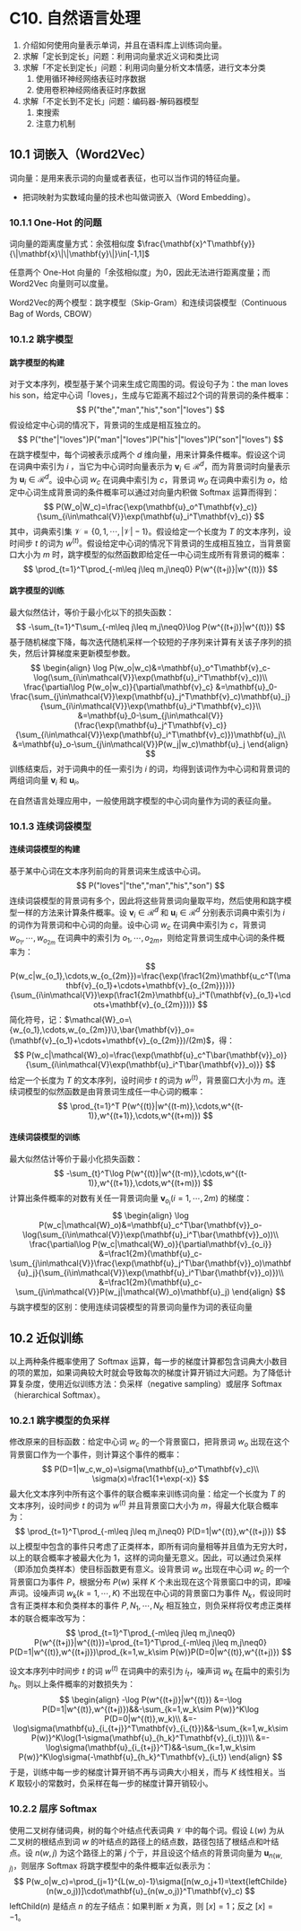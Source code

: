 # C10. 自然语言处理

1.  介绍如何使用向量表示单词，并且在语料库上训练词向量。
2.  求解「定长到定长」问题：利用词向量求近义词和类比词
3.  求解「不定长到定长」问题：利用词向量分析文本情感，进行文本分类
    1.  使用循环神经网络表征时序数据
    2.  使用卷积神经网络表征时序数据
4.  求解「不定长到不定长」问题：编码器-解码器模型
    1.  束搜索
    2.  注意力机制

## 10.1 词嵌入（Word2Vec）

词向量：是用来表示词的向量或者表征，也可以当作词的特征向量。

-   把词映射为实数域向量的技术也叫做词嵌入（Word Embedding）。

### 10.1.1 One-Hot 的问题

词向量的距离度量方式：余弦相似度 $\frac{\mathbf{x}^T\mathbf{y}}{\|\mathbf{x}\|\|\mathbf{y}\|}\in[-1,1]$

任意两个 One-Hot 向量的「余弦相似度」为0，因此无法进行距离度量；而 Word2Vec 向量则可以度量。

Word2Vec的两个模型：跳字模型（Skip-Gram）和连续词袋模型（Continuous Bag of Words, CBOW）

### 10.1.2 跳字模型

#### 跳字模型的构建

对于文本序列，模型基于某个词来生成它周围的词。假设句子为：the man loves his son，给定中心词「loves」，生成与它距离不超过2个词的背景词的条件概率：
$$
P("the","man","his","son"|"loves")
$$
假设给定中心词的情况下，背景词的生成是相互独立的。
$$
P("the"|"loves")P("man"|"loves")P("his"|"loves")P("son"|"loves")
$$
在跳字模型中，每个词被表示成两个 $d$ 维向量，用来计算条件概率。假设这个词在词典中索引为 $i$ ，当它为中心词时向量表示为 $\mathbf{v}_i\in\mathcal{R}^d$，而为背景词时向量表示为 $\mathbf{u}_i\in\mathcal{R}^d$。设中心词 $w_c$ 在词典中索引为 $c$，背景词 $w_o$ 在词典中索引为 $o$，给定中心词生成背景词的条件概率可以通过对向量内积做 Softmax 运算而得到：
$$
P(W_o|W_c)=\frac{\exp(\mathbf{u}_o^T\mathbf{v}_c)}{\sum_{i\in\mathcal{V}}\exp(\mathbf{u}_i^T\mathbf{v}_c)}
$$
其中，词典索引集 $\mathcal{V}=\{0,1,\cdots,|\mathcal{V}|-1\}$。假设给定一个长度为 $T$ 的文本序列，设时间步 $t$ 的词为 $w^{(t)}$。假设给定中心词的情况下背景词的生成相互独立，当背景窗口大小为 $m$ 时，跳字模型的似然函数即给定任一中心词生成所有背景词的概率：
$$
\prod_{t=1}^T\prod_{-m\leq j\leq m,j\neq0} P(w^{(t+j)}|w^{(t)})
$$

#### 跳字模型的训练

最大似然估计，等价于最小化以下的损失函数：
$$
-\sum_{t=1}^T\sum_{-m\leq j\leq m,j\neq0}\log P(w^{(t+j)}|w^{(t)})
$$
基于随机梯度下降，每次迭代随机采样一个较短的子序列来计算有关该子序列的损失，然后计算梯度来更新模型参数。
$$
\begin{align}
\log P(w_o|w_c)&=\mathbf{u}_o^T\mathbf{v}_c-\log(\sum_{i\in\mathcal{V}}\exp(\mathbf{u}_i^T\mathbf{v}_c))\\
\frac{\partial\log P(w_o|w_c)}{\partial\mathbf{v}_c}
	&=\mathbf{u}_0-\frac{\sum_{j\in\mathcal{V}}\exp(\mathbf{u}_j^T\mathbf{v}_c)\mathbf{u}_j}{\sum_{i\in\mathcal{V}}\exp(\mathbf{u}_i^T\mathbf{v}_c)}\\
	&=\mathbf{u}_0-\sum_{j\in\mathcal{V}}(\frac{\exp(\mathbf{u}_j^T\mathbf{v}_c)}{\sum_{i\in\mathcal{V}}\exp(\mathbf{u}_i^T\mathbf{v}_c)})\mathbf{u}_j\\
	&=\mathbf{u}_o-\sum_{j\in\mathcal{V}}P(w_j|w_c)\mathbf{u}_j
\end{align}
$$
训练结束后，对于词典中的任一索引为 $i$ 的词，均得到该词作为中心词和背景词的两组词向量 $\mathbf{v}_i$ 和 $\mathbf{u}_i$。

在自然语言处理应用中，一般使用跳字模型的中心词向量作为词的表征向量。

### 10.1.3 连续词袋模型

#### 连续词袋模型的构建

基于某中心词在文本序列前向的背景词来生成该中心词。
$$
P("loves"|"the","man","his","son")
$$
连续词袋模型的背景词有多个，因此将这些背景词向量取平均，然后使用和跳字模型一样的方法来计算条件概率。设 $\mathbf{v}_i\in\mathcal{R}^d$ 和 $\mathbf{u}_i\in\mathcal{R}^d$ 分别表示词典中索引为 $i$ 的词作为背景词和中心词的向量。设中心词 $w_c$ 在词典中索引为 $c$，背景词 $w_{o_1},\cdots,w_{o_{2m}}$ 在词典中的索引为 $o_1,\cdots,o_{2m}$，则给定背景词生成中心词的条件概率为：
$$
P(w_c|w_{o_1},\cdots,w_{o_{2m}})=\frac{\exp(\frac1{2m}\mathbf{u_c^T(\mathbf{v}_{o_1}+\cdots+\mathbf{v}_{o_{2m}})})}{\sum_{i\in\mathcal{V}}\exp(\frac1{2m}\mathbf{u}_i^T(\mathbf{v}_{o_1}+\cdots+\mathbf{v}_{o_{2m}}))}
$$
简化符号，记：$\mathcal{W}_o=\{w_{o_1},\cdots,w_{o_{2m}}\},\bar{\mathbf{v}}_o=(\mathbf{v}_{o_1}+\cdots+\mathbf{v}_{o_{2m}})/(2m)$，得：
$$
P(w_c|\mathcal{W}_o)=\frac{\exp(\mathbf{u}_c^T\bar{\mathbf{v}}_o)}{\sum_{i\in\mathcal{V}\exp(\mathbf{u}_i^T\bar{\mathbf{v}}_o)}}
$$
 给定一个长度为 $T$ 的文本序列，设时间步 $t$ 的词为 $w^{(t)}$，背景窗口大小为 $m$。连续词模型的似然函数是由背景词生成任一中心词的概率：
$$
\prod_{t=1}^T P(w^{(t)}|w^{(t-m)},\cdots,w^{(t-1)},w^{(t+1)},\cdots,w^{(t+m)})
$$

#### 连续词袋模型的训练

最大似然估计等价于最小化损失函数：
$$
-\sum_{t}^T\log P(w^{(t)}|w^{(t-m)},\cdots,w^{(t-1)},w^{(t+1)},\cdots,w^{(t+m)})
$$
计算出条件概率的对数有关任一背景词向量 $\mathbf{v}_{o_i}(i=1,\cdots,2m)$ 的梯度：
$$
\begin{align}
\log P(w_c|\mathcal{W}_o)&=\mathbf{u}_c^T\bar{\mathbf{v}}_o-\log(\sum_{i\in\mathcal{V}}\exp(\mathbf{u}_i^T\bar{\mathbf{v}}_o))\\
\frac{\partial\log P(w_c|\mathcal{W}_o)}{\partial\mathbf{v}_{o_i}}
	&=\frac1{2m}(\mathbf{u}_c-\sum_{j\in\mathcal{V}}\frac{\exp(\mathbf{u}_j^T\bar{\mathbf{v}}_o)\mathbf{u}_j}{\sum_{i\in\mathcal{V}}\exp(\mathbf{u}_i^T\bar{\mathbf{v}}_o)})\\
	&=\frac1{2m}(\mathbf{u}_c-\sum_{j\in\mathcal{V}}P(w_j|\mathcal{W}_o)\mathbf{u}_j)
\end{align}
$$
与跳字模型的区别：使用连续词袋模型的背景词向量作为词的表征向量

## 10.2 近似训练

以上两种条件概率使用了 Softmax 运算，每一步的梯度计算都包含词典大小数目的项的累加，如果词典较大时就会导致每次的梯度计算开销过大问题。为了降低计算复杂度，使用近似训练方法：负采样（negative sampling）或层序 Softmax（hierarchical Softmax）。

### 10.2.1 跳字模型的负采样

修改原来的目标函数：给定中心词 $w_c$ 的一个背景窗口，把背景词 $w_o$ 出现在这个背景窗口作为一个事件，则计算这个事件的概率：
$$
P(D=1|w_c,w_o)=\sigma(\mathbf{u}_o^T\mathbf{v}_c)\\
\sigma(x)=\frac1{1+\exp(-x)}
$$
最大化文本序列中所有这个事件的联合概率来训练词向量：给定一个长度为 $T$ 的文本序列，设时间步 $t$ 的词为 $w^{(t)}$ 并且背景窗口大小为 $m$，得最大化联合概率为：
$$
\prod_{t=1}^T\prod_{-m\leq j\leq m,j\neq0} P(D=1|w^{(t)},w^{(t+j)})
$$
以上模型中包含的事件只考虑了正类样本，即所有词向量相等并且值为无穷大时，以上的联合概率才被最大化为 1，这样的词向量无意义。因此，可以通过负采样（即添加负类样本）使目标函数更有意义。设背景词 $w_o$ 出现在中心词 $w_c$ 的一个背景窗口为事件 $P$，根据分布 $P(w)$ 采样 $K$ 个未出现在这个背景窗口中的词，即噪声词。设噪声词 $w_k(k=1,\cdots,K)$ 不出现在中心词的背景窗口为事件 $N_k$，假设同时含有正类样本和负类样本的事件 $P,N_1,\cdots,N_K$ 相互独立，则负采样将仅考虑正类样本的联合概率改写为：
$$
\prod_{t=1}^T\prod_{-m\leq j\leq m,j\neq0} P(w^{(t+j)}|w^{(t)})=\prod_{t=1}^T\prod_{-m\leq j\leq m,j\neq0} P(D=1|w^{(t)},w^{(t+j)})\prod_{k=1,w_k\sim P(w)}P(D=0|w^{(t)},w^{(t+j)})
$$

设文本序列中时间步 $t$ 的词 $w^{(t)}$ 在词典中的索引为 $i_t$，噪声词 $w_k$ 在扁中的索引为 $h_k$。则以上条件概率的对数损失为：
$$
\begin{align}
-\log P(w^{(t+j)}|w^{(t)})
	&=-\log P(D=1|w^{(t)},w^{(t+j)})&&-\sum_{k=1,w_k\sim P(w)}^K\log P(D=0|w^{(t)},w_k)\\
	&=-\log\sigma(\mathbf{u}_{i_{t+j}}^T\mathbf{v}_{i_{t}})&&-\sum_{k=1,w_k\sim P(w)}^K\log(1-\sigma(\mathbf{u}_{h_k}^T\mathbf{v}_{i_t}))\\
	&=-\log\sigma(\mathbf{u}_{i_{t+j}}^T)&&-\sum_{k=1,w_k\sim P(w)}^K\log\sigma(-\mathbf{u}_{h_k}^T\mathbf{v}_{i_t})
\end{align}
$$
于是，训练中每一步的梯度计算开销不再与词典大小相关，而与 $K$ 线性相关。当 $K$ 取较小的常数时，负采样在每一步的梯度计算开销较小。

### 10.2.2 层序 Softmax

使用二叉树存储词典，树的每个叶结点代表词典 $\mathcal{V}$ 中的每个词。假设 $L(w)$ 为从二叉树的根结点到词 $w$ 的叶结点的路径上的结点数，路径包括了根结点和叶结点。设 $n(w,j)$ 为这个路径上的第 $j$ 个亍，并且设这个结点的背景词向量为 $\mathbf{u}_{n(w,j)}$，则层序 Softmax 将跳字模型中的条件概率近似表示为：
$$
P(w_o|w_c)=\prod_{j=1}^{L(w_o)-1}\sigma([n(w_o,j+1)=\text{leftChilde}(n(w_o,j))]\cdot\mathbf{u}_{n(w_o,j)}^T\mathbf{v}_c)
$$
$\text{leftChild}(n)$ 是结点 $n$ 的左子结点：如果判断 $x$ 为真，则 $[x]=1$；反之 $[x]=-1$。
